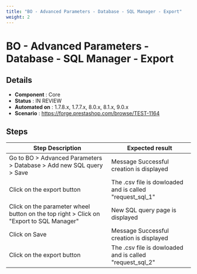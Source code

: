 ```yaml
---
title: "BO - Advanced Parameters - Database - SQL Manager - Export"
weight: 2
---
```


# BO - Advanced Parameters - Database - SQL Manager - Export
## Details
* **Component** : Core
* **Status** : IN REVIEW
* **Automated on** : 1.7.8.x, 1.7.7.x, 8.0.x, 8.1.x, 9.0.x
* **Scenario** : https://forge.prestashop.com/browse/TEST-1164

## Steps
| Step Description | Expected result |
| ----- | ----- |
| Go to BO > Advanced Parameters > Database > Add new SQL query > Save | Message Successful creation is displayed |
| Click on the export button | The .csv file is dowloaded and is called "request_sql_1" |
| Click on the parameter wheel button on the top right > Click on "Export to SQL Manager" | New SQL query page is displayed |
| Click on Save | Message Successful creation is displayed |
| Click on the export button | The .csv file is dowloaded and is called "request_sql_2" |
